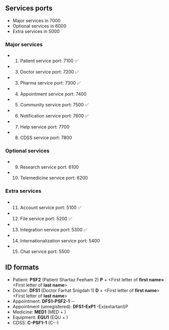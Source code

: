 ## Services ports

- Major services in 7000
- Optional services in 6000
- Extra services in 5000

### Major services

- 1. Patient service port: 7100 ✅
- 3. Doctor service port: 7200 ✅
- 3. Pharma service port: 7300 ✅
- 4. Appointment service port: 7400
- 5. Community service port: 7500 ✅
- 6. Notification service port: 7600 ✅
- 7. Help service port: 7700
- 8. CDSS service port: 7800

### Optional services

- 9. Research service port: 6100
- 10. Telemedicine service port: 6200

### Extra services

- 11. Account service port: 5100 ✅
- 12. File service port: 5200 ✅
- 13. Integration service port: 5300 ✅
- 14. Internationalization service port: 5400
- 15. Chat service port: 5500

## ID formats

- Patient: **PSF2** (Patient Shartaz Feeham 2) **P** + <First letter of **first name>**<First letter of **last name**><Serial no>
- Doctor: **DFS1** (Doctor Farhat Snigdah 1) **D** + <First letter of **first name**><First letter of **last name**><Serial no>
- Appointment: **DFS1-PSF2-1** <Doctor ID>-<Patient ID>-<Serial>
- Appointment (unregistered): **DFS1-ExP1** <Doctor ID>-Ex(extartanl)P<serial>
- Medicine: **MED1** (MED + <serial>)
- Equipment: **EQU1** (EQU + <serial>)
- CDSS: **C-PSF1-1** (C-<Patient ID>-<Serial>)
